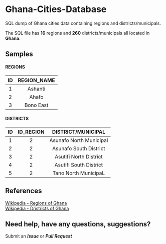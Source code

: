 # Ghana-Cities-Database
SQL dump of Ghana cities data containing regions and districts/municipals.
 
The SQL file has **16** regions and **260** districts/municipals all located in **Ghana**.

## Samples


#### REGIONS

| ID | REGION_NAME |
|:--:|:-----------:|
|  1 |   Ashanti   |
|  2 |   Ahafo     |
|  3 |   Bono East |

#### DISTRICTS

| ID | ID_REGION |    DISTRICT/MUNICIPAL    |
|:--:|:---------:|:------------------------:|
|  1 |    2      |  Asunafo North Municipal |
|  2 |    2      |  Asunafo South District  |
|  3 |    2      |  Asutifi North District  |
|  4 |    2      |  Asutifi South District  |
|  5 |    2      |  Tano North MunicipaL    |

## References

[Wikipedia - Regions of Ghana](https://en.wikipedia.org/wiki/Regions_of_Ghana)\
[Wikipedia - Dristricts of Ghana](https://en.wikipedia.org/wiki/Districts_of_Ghana)

## Need help, have any questions, suggestions?

Submit an ***Issue*** or ***Pull Request***
